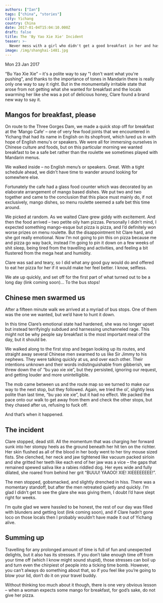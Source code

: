 ```yaml
---
authors: ["Ian"]
tags: ["china", "stories"]
city: Yichang
country: China
date: 2017-01-04T15:04:10.000Z
draft: false
title: The 'By Yao Xie Xie' Incident
teaser: >-
  Never mess with a girl who didn't get a good breakfast in her and has been on the edge for a few days.
image: /img/shanghai-1481.jpg
---
```


Mon 23 Jan 2017

“Bu Yao Xie Xie” – it's a polite way to say "I don't want what you're pushing", and thanks to the importance of tones in Mandarin there is really only one way to say it right. But in the monumentally irritable state that arose from not getting what she wanted for breakfast and the locals swarming her like she was a pot of delicious honey, Clare found a brand new way to say it.

## Mangos for breakfast, please

On route to the Three Gorges Dam, we made a quick stop off for breakfast at the ‘Mango Cafe’ – one of very few food joints that we encountered in Yichang that had its name in English on its shopfront, which lured us in with hope of English menu's or speakers. We were all for immersing ourselves in Chinese culture and foods, but on this particular morning we wanted breakfast to be a safe bet rather than the roulette we sometimes played with Mandarin menus.

We walked inside – no English menu’s or speakers. Great. With a tight schedule ahead, we didn’t have time to wander around looking for somewhere else.

Fortunately the cafe had a glass food counter which was decorated by an elaborate arrangement of mango based dishes. We put two and two together and came to the conclusion that this place must mainly do, if not exclusively, mango dishes, so menu roulette seemed a safe bet this time around.

We picked at random. As we waited Clare grew giddy with excitement. And then the food arrived – two petite oily ham pizzas. Personally I didn’t mind, I expected something mango-esque but pizza is pizza, and I’d definitely won worse prizes on menu roulette. But the disappointment hit Clare hard, and she got really emotional. Now I’m not going to pin this on pizza because me and pizza go way back, instead I’m going to pin it down on a few weeks of shit sleep, being tired from the travelling and activities, and feeling a bit flustered from the mega heat and humidity.

Clare was sad and teary, so I did what any good guy would do and offered to eat her pizza for her if it would make her feel better. I know, selfless.

We ate up quickly, and set off for the first part of what turned out to be a long day (link coming soon)… To the bus stops!

## Chinese men swarmed us

After a fifteen minute walk we arrived at a myriad of bus stops. One of them was the one we wanted, but we’d have to hunt it down.

In this time Clare’s emotional state had hardened, she was no longer upset but instead terrifyingly subdued and harnessing unchanneled rage. This might not be why people say breakfast is the most important meal of the day, but it should be.

We walked along to the first stop and began looking up its routes, and straight away several Chinese men swarmed to us like Sir Jimmy to his nephews. They were talking quickly at us, and over each other. Their intentions unknown and their words indistinguishable from gibberish, we threw down the ol’ “bu yao xie xie”, but they persisted, ignoring our request, and getting louder and more unintelligible.

The mob came between us and the route map so we turned to make our way to the next stop, but they followed. Again, we tried the ol’, slightly less polite than last time, “bu yao xie xie”, but it had no effect. We packed the pace onto our walk to get away from them and check the other stops, but they chased after us, refusing to fuck off.

And that’s when it happened.

## The incident

Clare stopped, dead still. All the momentum that was charging her forward sunk into her stompy heels as the ground beneath her hit ten on the richter. Her skin flushed as all of the blood in her body went to her tiny mouse sized fists. She clenched, her neck and jaw tightened like vacuum packed sirloin and she gritted her teeth like each end of her jaw was a vice – the gaps that remained spewed saliva like a rabies riddled dog. Her eyes wide and fully dilated, she roared from behind her grit “BUUU! YAAOO! XIE! XIEEEEEEEE!”.

The men stopped, gobsmacked, and slightly drenched in hiss. There was a momentary standoff, but after the men retreated quietly and quickly. I’m glad I didn’t get to see the glare she was giving them, I doubt I’d have slept right for weeks.

I’m quite glad we were hassled to be honest, the rest of our day was filled with blunders and getting lost (link coming soon), and if Clare hadn’t gone loco on those locals then I probably wouldn’t have made it out of Yichang alive.

## Summing up

Travelling for any prolonged amount of time is full of fun and unexpected delights, but it also has its stresses. If you don’t take enough time off from your time off (which I know might sound stupid), those stresses can boil up and turn even the chirpiest of people into a ticking time bomb. However, you can’t always do something about that, so if you feel like you’re going to blow your lid, don’t do it on your travel buddy.

Without thinking too much about it though, there is one very obvious lesson – when a woman expects some mango for breakfast, for god’s sake, do not give her pizza.
